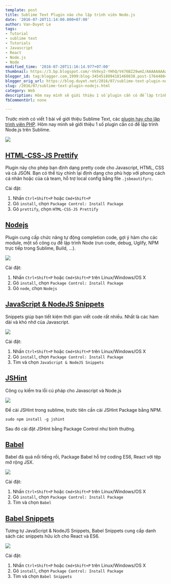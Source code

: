```yaml
---
template: post
title: Sublime Text Plugin nào cho lập trình viên Node.js
date: '2016-07-20T11:14:00.000+07:00'
author: Van-Duyet Le
tags:
- Tutorial
- sublime text
- Tutorials
- Javascript
- React
- Node.js
- Node
modified_time: '2016-07-20T11:16:14.977+07:00'
thumbnail: https://3.bp.blogspot.com/-Vk9xy2-YHhQ/V476BZ29wmI/AAAAAAAAaC8/dzgxlK1P5nQ-GNPbynkCDUxxHmwYl4rxACK4B/s1600/package-control-duyetdev.gif
blogger_id: tag:blogger.com,1999:blog-3454518094181460838.post-1764480450440533459
blogger_orig_url: https://blog.duyet.net/2016/07/sublime-text-plugin-nodejs.html
slug: /2016/07/sublime-text-plugin-nodejs.html
category: Web
description: Hôm nay mình sẽ giới thiệu 1 số plugin cần có để lập trình Node.js trên Sublime.
fbCommentUrl: none

---
```


Trước mình có viết 1 bài về giới thiệu Sublime Text, các [plugin hay cho lập trình viên PHP](https://blog.duyet.net/2014/03/sublime-text-3-editor-manh-me-cho-lap.html). Hôm nay mình sẽ giới thiệu 1 số plugin cần có để lập trình Node.js trên Sublime.

[![](https://3.bp.blogspot.com/-Vk9xy2-YHhQ/V476BZ29wmI/AAAAAAAAaC8/dzgxlK1P5nQ-GNPbynkCDUxxHmwYl4rxACK4B/s1600/package-control-duyetdev.gif)](https://blog.duyet.net/2016/07/sublime-text-plugin-nodejs.html)

## [HTML-CSS-JS Prettify](https://packagecontrol.io/packages/HTML-CSS-JS%20Prettify) ##
Plugin này cho phép bạn định dạng pretty code cho Javascript, HTML, CSS và cả JSON. Bạn có thể tùy chỉnh lại định dạng cho phù hợp với phong cách cá nhân hoặc của cả team, hỗ trợ local config bằng file `.jsbeautifyrc`.

Cài đặt:

1. Nhấn `Ctrl+Shift+P` hoặc `Cmd+Shift+P`
2. Gõ `install`, chọn `Package Control: Install Package`
3. Gõ `prettify`, chọn `HTML-CSS-JS Prettify`

## [Nodejs](https://packagecontrol.io/packages/Nodejs) ##
Plugin cung cấp chức năng tự động completion code, gợi ý hàm cho các module, một số công cụ để lập trình Node (run code, debug, Uglify, NPM trực tiếp trong Sublime, Build, ...).

[![](https://4.bp.blogspot.com/-tARsdYCr6hw/V47mwpshkBI/AAAAAAAAaB8/RvpFLnPwwBcjTJgGMBDDYesZgqlKBDeCgCK4B/s1600/node-plugin-subl.png)](https://4.bp.blogspot.com/-tARsdYCr6hw/V47mwpshkBI/AAAAAAAAaB8/RvpFLnPwwBcjTJgGMBDDYesZgqlKBDeCgCK4B/s1600/node-plugin-subl.png)

Cài đặt:

1. Nhấn `Ctrl+Shift+P` hoặc `Cmd+Shift+P` trên Linux/Windows/OS X
2. Gõ  `install`, chọn `Package Control: Install Package`
3. Gõ `node`, chọn `Nodejs `

## [Java​Script & Node​JS Snippets](https://packagecontrol.io/packages/JavaScript%20%26%20NodeJS%20Snippets) ##
Snippets giúp bạn tiết kiệm thời gian viết code rất nhiều. Nhất là các hàm dài và khó nhớ của Javascript.

[![](http://i.giphy.com/3o6ZsSVyRWQtoSJVkc.gif)](http://i.giphy.com/3o6ZsSVyRWQtoSJVkc.gif)

Cài đặt:

1. Nhấn `Ctrl+Shift+P` hoặc  `Cmd+Shift+P` trên Linux/Windows/OS X
2. Gõ `install`, chọn `Package Control: Install Package`
3. Tìm và chọn `Java​Script & Node​JS Snippets`

## [JSHint](https://packagecontrol.io/packages/JSHint) ##
Công cụ kiểm tra lỗi cú pháp cho Javascript và Node.js

[![](https://2.bp.blogspot.com/-J7nE0oaEXqk/V471ZPhhaeI/AAAAAAAAaCI/h98jbEXf_pc0JHCNbJfuMYKGU1I7Sp6_wCLcB/s1600/jshint-duyetdev.png)](https://2.bp.blogspot.com/-J7nE0oaEXqk/V471ZPhhaeI/AAAAAAAAaCI/h98jbEXf_pc0JHCNbJfuMYKGU1I7Sp6_wCLcB/s1600/jshint-duyetdev.png)

Để cài JSHint trong sublime, trước tiên cần cài JSHint Package bằng NPM.

```
sudo npm install -g jshint
```

Sau đó cài đặt JSHint bằng Package Control như bình thường.

## [Babel](https://packagecontrol.io/packages/Babel) ##
Babel đã quá nổi tiếng rồi, Package Babel hỗ trợ coding ES6, React với tệp mở rộng JSX.

[![](https://2.bp.blogspot.com/-hHnqzrhlgUY/V472sFiVLNI/AAAAAAAAaCY/cRVWJSBtvBg2xI_Qp3EP-ML9xgBP6i1AQCK4B/s640/8e99bbdc99a285708a1495a6e3dd68916753906e.png)](https://2.bp.blogspot.com/-hHnqzrhlgUY/V472sFiVLNI/AAAAAAAAaCY/cRVWJSBtvBg2xI_Qp3EP-ML9xgBP6i1AQCK4B/s1600/8e99bbdc99a285708a1495a6e3dd68916753906e.png)

Cài đặt:

1. Nhấn `Ctrl+Shift+P` hoặc `Cmd+Shift+P` trên Linux/Windows/OS X
2. Gõ `install`, chọn `Package Control: Install Package`
3. Tìm và chọn `Babel`

## [Babel Snippets](https://packagecontrol.io/packages/Babel%20Snippets) ##
Tương tự Java​Script & Node​JS Snippets, Babel Snippets cung cấp danh sách các snippets hữu ích cho React và ES6.

[![](https://4.bp.blogspot.com/-n959RoTjV9s/V474ccvmq_I/AAAAAAAAaCs/3_KB3VeL8VwpgAkwFEK9hYb4Nj2mDahRwCK4B/s1600/babel-snippets-duyetdev.gif)](https://4.bp.blogspot.com/-n959RoTjV9s/V474ccvmq_I/AAAAAAAAaCs/3_KB3VeL8VwpgAkwFEK9hYb4Nj2mDahRwCK4B/s1600/babel-snippets-duyetdev.gif)

Cài đặt:

1. Nhấn `Ctrl+Shift+P` hoặc `Cmd+Shift+P` trên Linux/Windows/OS X
2. Gõ `install`, chọn `Package Control: Install Package`
3. Tìm và chọn `Babel Snippets`
